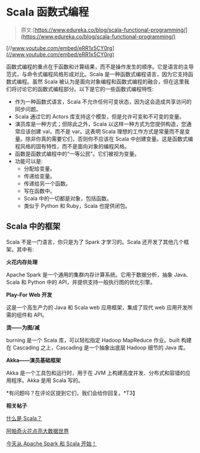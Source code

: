 # Scala 函数式编程

> 原文:[https://www.edureka.co/blog/scala-functional-programming/](https://www.edureka.co/blog/scala-functional-programming/)

[//www.youtube.com/embed/eRR1x5CY0rg](//www.youtube.com/embed/eRR1x5CY0rg)

函数式编程的重点在于函数和计算结果，而不是操作发生的顺序。它是语言的主导范式，与命令式编程风格形成对比。Scala 是一种函数式编程语言，因为它支持函数式编程。虽然 Scala 被认为是面向对象编程和函数式编程的融合，但在这里我们将讨论它的函数式编程部分。以下是它的一些函数式编程特性:

*   作为一种函数式语言，Scala 不允许任何可变状态，因为这会造成共享访问的同步问题。
*   Scala 通过它的 Actors 库支持这个模型，但是允许可变和不可变的变量。
*   演员库是一种方式；但除此之外，Scala 以这样一种方式为您提供构造，您通常应该创建 val，而不是 var。这表明 Scala 理想的工作方式是常量而不是变量。除非你真的需要它们，否则你不应该在 Scala 中创建变量。这是函数式编程风格的固有特性，而不是面向对象的编程风格。
*   函数是函数式编程中的“一等公民”。它们被视为变量。
*   功能可以是:
    *   分配给变量。
    *   传递给变量。
    *   传递给另一个函数。
    *   写在函数中。
    *   Scala 中的一切都是对象，包括函数。
    *   类似于 Python 和 Ruby，Scala 也提供闭包。

## **Scala 中的框架**

Scala 不是一门语言，你只是为了 Spark 才学习的。Scala 还开发了其他几个框架。其中有:

**火花内存处理**

Apache Spark 是一个通用的集群内存计算系统。它用于数据分析，抽象 Java、Scala 和 Python 中的 API，并提供支持一般执行图的优化引擎。

**Play-For Web 开发**

这是一个高生产力的 Java 和 Scala web 应用框架，集成了现代 web 应用开发所需的组件和 API。

**烫——为图/减**

burning 是一个 Scala 库，可以轻松指定 Hadoop MapReduce 作业。built 构建在 Cascading 之上，Cascading 是一个抽象出底层 Hadoop 细节的 Java 库。

**Akka——演员基础框架**

Akka 是一个工具包和运行时，用于在 JVM 上构建高度并发、分布式和容错的应用程序。Akka 是用 Scala 写的。

*有问题吗？在评论区提到它们，我们会给你回复。*T3】

**相关帖子**

[什么是 Scala？](https://www.edureka.co/blog/what_is_scala/ "What is Scala")

[阿帕奇火花点亮大数据世界](https://www.edureka.co/blog/apache-spark-lighting-up-the-big-data-world1/ "Apache Spark Lighting up the Big Data World")

[今天从 Apache Spark 和 Scala 开始！](https://www.edureka.co/apache-spark-scala-training "Start today with Apache Spark and Scala!")
